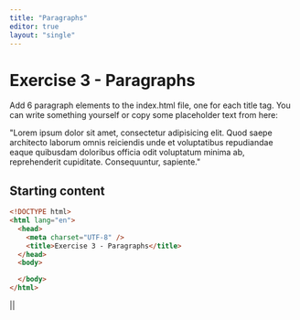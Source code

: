 ```yaml
---
title: "Paragraphs"
editor: true
layout: "single"
---
```


# Exercise 3 - Paragraphs

Add 6 paragraph elements to the index.html file, one for each title tag. You can write something yourself or copy some placeholder text from here:

"Lorem ipsum dolor sit amet, consectetur adipisicing elit. Quod saepe architecto laborum omnis reiciendis unde et voluptatibus repudiandae eaque quibusdam doloribus officia odit voluptatum minima ab, reprehenderit cupiditate. Consequuntur, sapiente."


## Starting content

```html
<!DOCTYPE html>
<html lang="en">
  <head>
    <meta charset="UTF-8" />
    <title>Exercise 3 - Paragraphs</title>
  </head>
  <body>

  </body>
</html>
````

||

<!DOCTYPE html>
<html lang="en">
  <head>
    <meta charset="UTF-8" />
    <title>Exercise 3 - Paragraphs</title>
  </head>
  <body>

  </body>
</html>